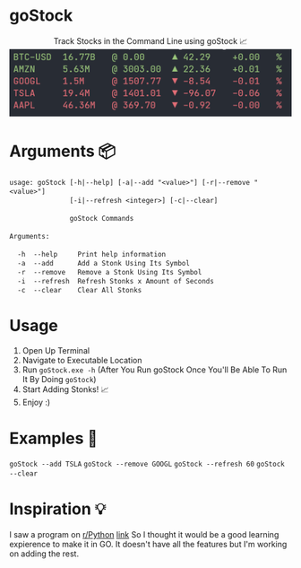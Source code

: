 # goStock
<p align='center'>
  Track Stocks in the Command Line using goStock 📈<br>
  <img src='https://github.com/RustyBalboadev/goStock/blob/master/goStock.png'>
</p>

# Arguments 📦
```
usage: goStock [-h|--help] [-a|--add "<value>"] [-r|--remove "<value>"]
               [-i|--refresh <integer>] [-c|--clear]

               goStock Commands

Arguments:

  -h  --help     Print help information
  -a  --add      Add a Stonk Using Its Symbol
  -r  --remove   Remove a Stonk Using Its Symbol
  -i  --refresh  Refresh Stonks x Amount of Seconds
  -c  --clear    Clear All Stonks
```

# Usage
1. Open Up Terminal
2. Navigate to Executable Location
3. Run ``goStock.exe -h`` (After You Run goStock Once You'll Be Able To Run It By Doing ``goStock``)
4. Start Adding Stonks! 📈
5. Enjoy :)

# Examples 🧠
``goStock --add TSLA``
``goStock --remove GOOGL``
``goStock --refresh 60``
``goStock --clear``

# Inspiration 💡
I saw a program on [r/Python](https://reddit.com/r/python) [link](https://github.com/jkwill87/stonky) So I thought it would be a good learning expierence to make it in GO. It doesn't have all the features but I'm working on adding the rest. 
